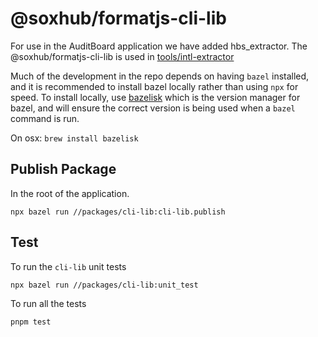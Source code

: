 # @soxhub/formatjs-cli-lib

For use in the AuditBoard application we have added hbs_extractor.
The @soxhub/formatjs-cli-lib is used in [tools/intl-extractor](https://github.com/soxhub/auditboard-frontend/blob/develop/tools/intl-extractor/worker.mjs#L1)

Much of the development in the repo depends on having `bazel` installed, and it is recommended to install bazel locally rather than using `npx` for speed.
To install locally, use [bazelisk](https://github.com/bazelbuild/bazelisk) which is the version manager for bazel, and will ensure the correct version is being used when a `bazel` command is run.

On osx: `brew install bazelisk`

## Publish Package

In the root of the application.

```
npx bazel run //packages/cli-lib:cli-lib.publish
```

## Test

To run the `cli-lib` unit tests

```
npx bazel run //packages/cli-lib:unit_test
```

To run all the tests

```
pnpm test
```
